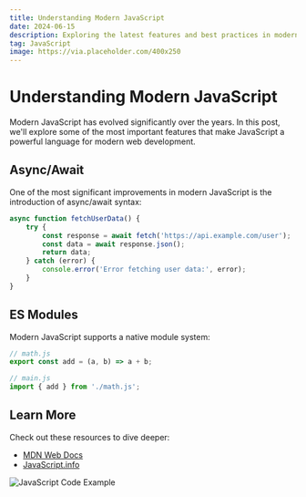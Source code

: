 ```yaml
---
title: Understanding Modern JavaScript
date: 2024-06-15
description: Exploring the latest features and best practices in modern JavaScript development
tag: JavaScript
image: https://via.placeholder.com/400x250
---
```


# Understanding Modern JavaScript

Modern JavaScript has evolved significantly over the years. In this post, we'll explore some of the most important features that make JavaScript a powerful language for modern web development.

## Async/Await

One of the most significant improvements in modern JavaScript is the introduction of async/await syntax:

```javascript
async function fetchUserData() {
    try {
        const response = await fetch('https://api.example.com/user');
        const data = await response.json();
        return data;
    } catch (error) {
        console.error('Error fetching user data:', error);
    }
}
```

## ES Modules

Modern JavaScript supports a native module system:

```javascript
// math.js
export const add = (a, b) => a + b;

// main.js
import { add } from './math.js';
```

## Learn More

Check out these resources to dive deeper:
- [MDN Web Docs](https://developer.mozilla.org/en-US/docs/Web/JavaScript)
- [JavaScript.info](https://javascript.info/)

![JavaScript Code Example](https://via.placeholder.com/800x400)
